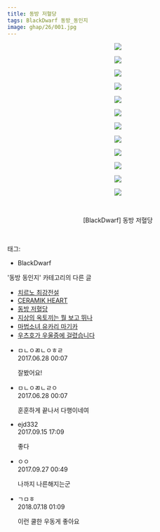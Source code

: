 ```yaml
---
title: 동방 저혈당
tags: BlackDwarf 동방_동인지
image: ghap/26/001.jpg
---
```

<div class="article">
<p style="text-align: center; clear: none; float: none;"><img src="{{ site.nasurl }}/ghap/26/001.jpg"/></p>
<p style="text-align: center; clear: none; float: none;"><img src="{{ site.nasurl }}/ghap/26/002.jpg"/></p>
<p style="text-align: center; clear: none; float: none;"><img src="{{ site.nasurl }}/ghap/26/003.jpg"/></p>
<p style="text-align: center; clear: none; float: none;"><img src="{{ site.nasurl }}/ghap/26/004.jpg"/></p>
<p style="text-align: center; clear: none; float: none;"><img src="{{ site.nasurl }}/ghap/26/005.jpg"/></p>
<p style="text-align: center; clear: none; float: none;"><img src="{{ site.nasurl }}/ghap/26/006.jpg"/></p>
<p style="text-align: center; clear: none; float: none;"><img src="{{ site.nasurl }}/ghap/26/007.jpg"/></p>
<p style="text-align: center; clear: none; float: none;"><img src="{{ site.nasurl }}/ghap/26/008.jpg"/></p>
<p style="text-align: center; clear: none; float: none;"><img src="{{ site.nasurl }}/ghap/26/009.jpg"/></p>
<p style="text-align: center; clear: none; float: none;"><img src="{{ site.nasurl }}/ghap/26/010.jpg"/></p>
<p style="text-align: center; clear: none; float: none;"><img src="{{ site.nasurl }}/ghap/26/011.jpg"/></p>
<p style="text-align: center; clear: none; float: none;"><img src="{{ site.nasurl }}/ghap/26/012.jpg"/></p>
<p style="text-align: center; clear: none; float: none;"><br/></p>
<p style="text-align: center; clear: none; float: none;">[BlackDwarf] 동방 저혈당</p>
<p><br/></p>
</div><div class="tagTrail">
<p>태그: </p>
<ul>
<li>BlackDwarf</li>
</ul>
</div><div class="another">
<p>'동방 동인지' 카테고리의 다른 글</p>
<ul>
<li><a href="/2016-06-16-ghap_28">치르노 최강전설</a></li>
<li><a href="/2016-06-16-ghap_27">CERAMIK HEART</a></li>
<li><a href="/2016-06-16-ghap_26">동방 저혈당</a></li>
<li><a href="/2016-06-16-ghap_25">지상의 옥토끼는 뭘 보고 뛰나</a></li>
<li><a href="/2016-06-16-ghap_24">마법소녀 유카리 마기카</a></li>
<li><a href="/2016-06-16-ghap_23">우츠호가 우울증에 걸렸습니다</a></li>
</ul>
</div><div class="cb_module cb_fluid">
<div class="cb_wrt cb_profile">
<div class="comment">
<ul>
<li class="cb_thumb_off" id="comment15023940">
<div class="cb_comment_area">
<div class="cb_info_area">
<div class="cb_section">
<span class="cb_nick_name">ㅁㄴㅇㄻㄴㅇㅎㄹ</span>
</div>
<div class="cb_section">
<span class="cb_date">2017.06.28 00:07 </span>
</div>
</div>
<div class="cb_dsc_comment">
<p class="cb_dsc">
											잘봤어요!
										</p>
</div>
</div></li>
<li class="cb_thumb_off" id="comment15023941">
<div class="cb_comment_area">
<div class="cb_info_area">
<div class="cb_section">
<span class="cb_nick_name">ㅁㄴㅇㄻㄴㄹㅇ</span>
</div>
<div class="cb_section">
<span class="cb_date">2017.06.28 00:07 </span>
</div>
</div>
<div class="cb_dsc_comment">
<p class="cb_dsc">
											훈훈하게 끝나서 다행이네여
										</p>
</div>
</div></li>
<li class="cb_thumb_off" id="comment15083656">
<div class="cb_comment_area">
<div class="cb_info_area">
<div class="cb_section">
<span class="cb_nick_name">ejd332</span>
</div>
<div class="cb_section">
<span class="cb_date">2017.09.15 17:09 </span>
</div>
</div>
<div class="cb_dsc_comment">
<p class="cb_dsc">
											좋다
										</p>
</div>
</div></li>
<li class="cb_thumb_off" id="comment15091255">
<div class="cb_comment_area">
<div class="cb_info_area">
<div class="cb_section">
<span class="cb_nick_name">ㅇㅇ</span>
</div>
<div class="cb_section">
<span class="cb_date">2017.09.27 00:49 </span>
</div>
</div>
<div class="cb_dsc_comment">
<p class="cb_dsc">
											나까지 나른해지는군
										</p>
</div>
</div></li>
<li class="cb_thumb_off" id="comment15288998">
<div class="cb_comment_area">
<div class="cb_info_area">
<div class="cb_section">
<span class="cb_nick_name">ㄱㅁㅎ</span>
</div>
<div class="cb_section">
<span class="cb_date">2018.07.18 01:09 </span>
</div>
</div>
<div class="cb_dsc_comment">
<p class="cb_dsc">
											이런 쿨한 우동게 좋아요
										</p>
</div>
</div></li>
</ul>
</div>
</div><!-- commentList close -->
</div>